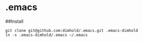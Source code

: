 # .emacs


##Install
~~~
git clone git@github.com:dimhold/.emacs.git .emacs-dimhold
ln -s .emacs-dimhold/.emacs ~/.emacs
~~~
